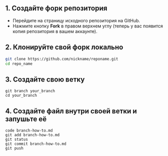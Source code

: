 ## 1. Создайте форк репозитория
- Перейдите на страницу исходного репозитория на GitHub.
- Нажмите кнопку **Fork** в правом верхнем углу (теперь у вас появится копия репозитория в вашем аккаунте).

## 2. Клонируйте свой форк локально
```bash
git clone https://github.com/nickname/reponame.git
cd repo_name
```

## 3. Создайте свою ветку
```
git branch your_branch
cd your_branch
```

## 4. Создайте файл внутри своей ветки и запушьте её
```
code branch-how-to.md
git add branch-how-to.md
git status
git commit branch-how-to.md
git push
```

